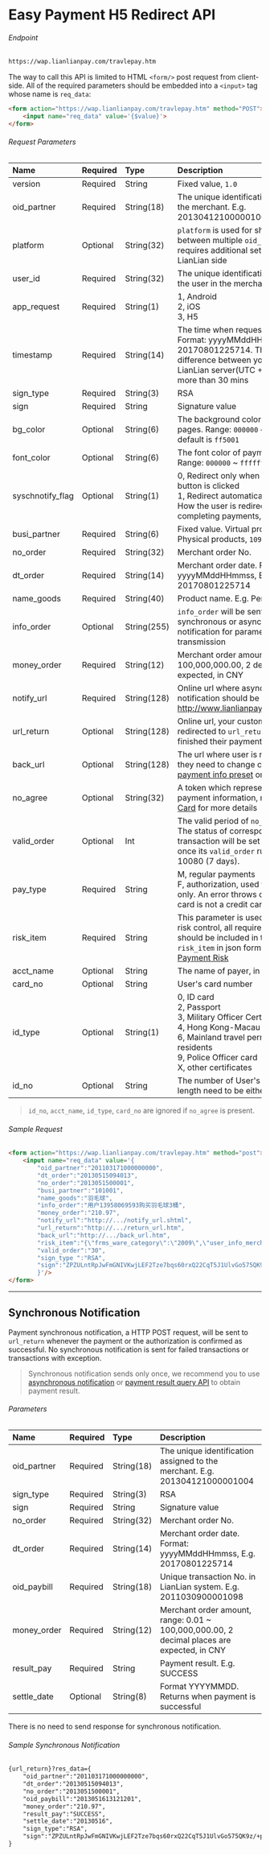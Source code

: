 # Easy Payment H5 Redirect API

###### Endpoint

```html
https://wap.lianlianpay.com/travlepay.htm
```

The way to call this API is limited to HTML ```<form/>``` post request from client-side. All of the required parameters should be embedded into a ```<input>``` tag whose name is ```req_data```:

```html
<form action="https://wap.lianlianpay.com/travlepay.htm" method="POST">
	<input name="req_data" value='{$value}'>
</form> 
```



###### Request Parameters

|Name|Required|Type|Description|
|:---|:---|:---|:---|
|version|Required|String|Fixed value, ```1.0```|
|oid_partner|Required|String(18)|The unique identification assigned to the merchant. E.g. 201304121000001004|
|platform|Optional|String(32)| ```platform``` is used for sharing user info between multiple ```oid_partner```, this requires additional settings from LianLian side|
|user_id|Required|String(32)|The unique identification assigned to the user in the merchant’s system|
|app_request|Required|String(1)| 1, Android <br> 2, iOS <br> 3, H5|
|timestamp|Required|String(14)|The time when request is initialized. Format: yyyyMMddHHmmss, E.g. 20170801225714. The time difference between your server and LianLian server(UTC +8) should be no more than 30 mins|
|sign_type|Required|String(3)|RSA |
|sign|Required|String|Signature value|
|bg_color|Optional|String(6)|The background color of payment pages. Range: ```000000``` ~ ```ffffff```. By default is ```ff5001```|
|font_color|Optional|String(6)|The font color of payment pages. Range: ```000000``` ~ ```ffffff```|
|syschnotify_flag|Optional|String(1)| 0, Redirect only when the return button is clicked <br> 1, Redirect automatically <br> How the user is redirected after completing payments, by default is 0|
|busi_partner|Required|String(6)|Fixed value. Virtual products, ```101001```; Physical products, ```109001```|
|no_order|Required|String(32)|Merchant order No.|
|dt_order|Required|String(14)|Merchant order date. Format: yyyyMMddHHmmss, E.g. 20170801225714|
|name_goods|Required|String(40)|Product name. E.g. Pen|
|info_order|Optional|String(255)|```info_order``` will be sent back in synchronous or asynchronous notification for parameters transmission|
|money_order|Required|String(12)|Merchant order amount, range: 0.01 ~ 100,000,000.00, 2 decimal places are expected, in CNY|
|notify_url|Required|String(128)|Online url where asynchronous notification should be sent, E.g. http://www.lianlianpay.com/help/notify|
|url_return|Optional|String(128)|Online url, your customer will be redirected to ```url_return``` once they finished their payment|
|back_url|Optional|String(128)| The url where user is redirected when they need to change cards. For [payment info preset](easypay.md#payment-info-preset) only|
|no_agree|Optional|String(32)| A token which represents the key payment information, refer to [Binding Card](easypay.md) for more details|
|valid_order|Optional|Int|The valid period of ```no_order```, in minute. The status of corresponding transaction will be set to "Closed" once its ```valid_order``` run out. Default: 10080 (7 days). |
|pay_type|Required|String| M, regular payments <br> F, authorization, used for credit card only. An error throws out if the used card is not a credit card|
|risk_item|Required|String| This parameter is used for payment risk control, all required parameters should be included in the value of ```risk_item``` in json format, refer to [Payment Risk](payment_risk_item.md)| 
|acct_name|Optional|String|The name of payer, in Chinese|
|card_no|Optional|String|User's card number|
|id_type|Optional|String(1)| 0, ID card <br> 2, Passport <br> 3, Military Officer Certificate <br> 4, Hong Kong-Macau laissez-passer <br> 6, Mainland travel permit for Taiwan residents <br> 9, Police Officer card <br> X, other certificates |
|id_no|Optional|String| The number of User's ID card. The length need to be either 15 or 18|


> ```id_no```, ```acct_name```, ```id_type```, ```card_no``` are ignored if ```no_agree``` is present.

###### Sample Request

```html
<form action="https://wap.lianlianpay.com/travlepay.htm" method="post"> 
	<input name="req_data" value='{
		"oid_partner":"201103171000000000",
		"dt_order":"20130515094013",
		"no_order":"2013051500001",
		"busi_partner":"101001",
		"name_goods":"羽毛球",
		"info_order":"用户13958069593购买羽毛球3桶",
		"money_order":"210.97",
		"notify_url":"http://.../notify_url.shtml",
		"url_return":"http://.../return_url.htm",
		"back_url":"http://.../back_url.htm",
		"risk_item":"{\"frms_ware_category\":\"2009\",\"user_info_mercht_userno\":\"123456\",\"user_info_dt_register\":\"20141015165530\",\"user_info_full_name\":\"张三\",\"user_info_id_no\":\"3306821990012121221\",\"user_info_identify_type\":\"1\",\"user_info_identify_state\":\"1\"}",
		"valid_order":"30",
		"sign_type ":"RSA",
		"sign":"ZPZULntRpJwFmGNIVKwjLEF2Tze7bqs60rxQ22CqT5J1UlvGo575QK9z/+p+7E9cOoRoWzqR6xHZ6WVv3dloyGKDR0btvrdqPgUAoeaX/YOWzTh00vwcQ+HBtXE+vPTfAqjCTxiiSJEOY7ATCF1q7iP3sfQxhS0nDUug1LP3OLk="
		}'/>
</form>
```

***

## Synchronous Notification

Payment synchronous notification, a HTTP POST request, will be sent to ```url_return``` whenever the payment or the authorization is confirmed as successful. No synchronous notification is sent for failed transactions or transactions with exception. 

> Synchronous notification sends only once, we recommend you to use [asynchronous notification](asyn_notification.md) or [payment result query API](easypay_payment_result_query.md) to obtain payment result.

###### Parameters

|Name|Required|Type|Description|
|:---|:---|:---|:---|
|oid_partner|Required|String(18)|The unique identification assigned to the merchant. E.g. 201304121000001004|
|sign_type|Required|String(3)|RSA |
|sign|Required|String|Signature value|
|no_order|Required|String(32)|Merchant order No.|
|dt_order|Required|String(14)|Merchant order date. Format: yyyyMMddHHmmss, E.g. 20170801225714|
|oid_paybill|Required|String(18)|Unique transaction No. in LianLian system. E.g. 2011030900001098|
|money_order|Required|String(12)|Merchant order amount, range: 0.01 ~ 100,000,000.00, 2 decimal places are expected, in CNY|
|result_pay|Required|String| Payment result. E.g. SUCCESS|
|settle_date|Optional|String(8)| Format YYYYMMDD. Returns when payment is successful|

There is no need to send response for synchronous notification.

###### Sample Synchronous Notification

```html
{url_return}?res_data={
	"oid_partner":"201103171000000000",
	"dt_order":"20130515094013",
	"no_order":"2013051500001",
	"oid_paybill":"2013051613121201",
	"money_order":"210.97",
	"result_pay":"SUCCESS",
	"settle_date":"20130516",
	"sign_type":"RSA", 
	"sign":"ZPZULntRpJwFmGNIVKwjLEF2Tze7bqs60rxQ22CqT5J1UlvGo575QK9z/+p+7E9cOoRoWzqR6xHZ6WVv3dloyGKDR0btvrdqPgUAoeaX/YOWzTh00vwcQ+HBtXE+vPTfAqjCTxiiSJEOY7ATCF1q7iP3sfQxhS0nDUug1LP3OLk="
}
```